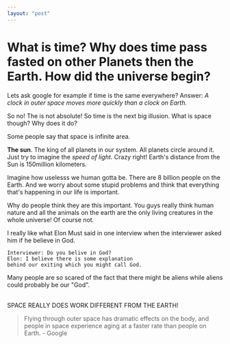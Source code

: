 ```yaml
---
layout: "post"
---
```


# What is time? Why does time pass fasted on other Planets then the Earth. How did the universe begin?

Lets ask google for example if time is the same everywhere?
Answer:
*A clock in outer space moves more quickly than a clock on Earth.*

So no! The is not absolute! So time is the next big illusion. 
What is space though? Why does it do? 

Some people say that space is infinite area. 

**The sun**. The king of all planets in our system. All planets circle around it. Just try to imagine the *speed of light*. Crazy right! Earth's distance from the Sun is 150million kilometers.

Imagine how uselesss we human gotta be. There are 8 billion people on the Earth. And we worry about some stupid problems and think that everything that's happening in our life is important.

Why do people think they are this important. You guys really think human nature and all the animals on the earth are the only living creatures in the whole universe! Of course not.


I really like what Elon Must said in one interview when the interviewer asked him if he believe in God.

```
Interviewer: Do you belive in God?
Elon: I believe there is some explanation 
behind our exiting which you might call God.
```

Many people are so scared of the fact that there might be aliens while aliens could probably be our "God".


<br>
SPACE REALLY DOES WORK DIFFERENT FROM THE EARTH!

>Flying through outer space has dramatic effects on the body, and people in space experience aging at a faster rate than people on Earth. - Google